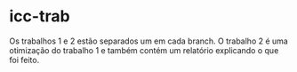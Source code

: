 # icc-trab
Os trabalhos 1 e 2 estão separados um em cada branch.
O trabalho 2 é uma otimização do trabalho 1 e também contém um relatório explicando o que foi feito.
